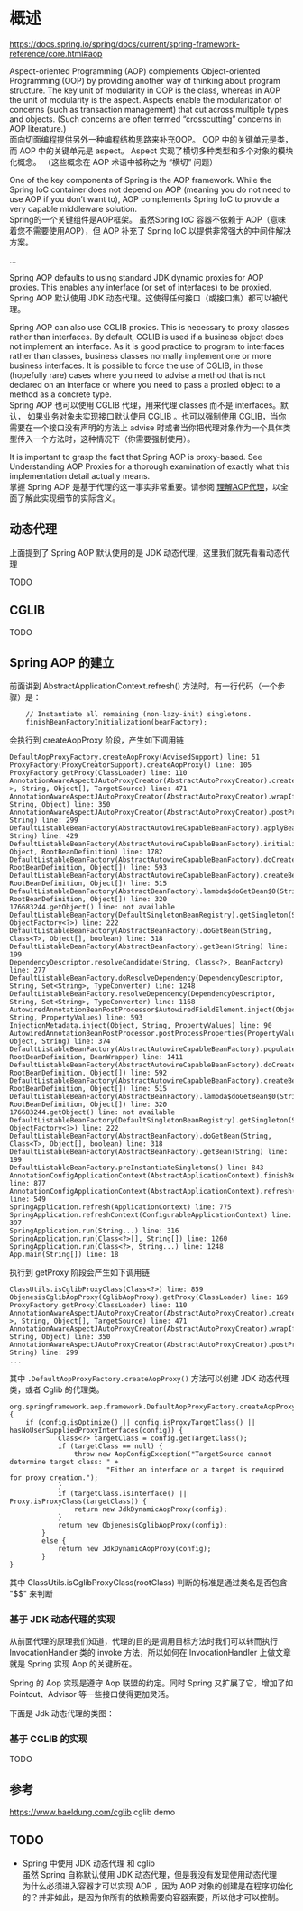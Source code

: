 # 概述

https://docs.spring.io/spring/docs/current/spring-framework-reference/core.html#aop  

Aspect-oriented Programming (AOP) complements Object-oriented Programming (OOP) by providing another way of thinking about program structure. The key unit of modularity in OOP is the class, whereas in AOP the unit of modularity is the aspect. Aspects enable the modularization of concerns (such as transaction management) that cut across multiple types and objects. (Such concerns are often termed “crosscutting” concerns in AOP literature.)  
面向切面编程提供另外一种编程结构思路来补充OOP。 OOP 中的关键单元是类，而 AOP 中的关键单元是 aspect。 Aspect 实现了横切多种类型和多个对象的模块化概念。 （这些概念在 AOP 术语中被称之为 “横切” 问题）

One of the key components of Spring is the AOP framework. While the Spring IoC container does not depend on AOP (meaning you do not need to use AOP if you don’t want to), AOP complements Spring IoC to provide a very capable middleware solution.  
Spring的一个关键组件是AOP框架。 虽然Spring IoC 容器不依赖于 AOP（意味着您不需要使用AOP），但 AOP 补充了 Spring IoC 以提供非常强大的中间件解决方案。

...

Spring AOP defaults to using standard JDK dynamic proxies for AOP proxies. This enables any interface (or set of interfaces) to be proxied.  
Spring AOP 默认使用 JDK 动态代理。这使得任何接口（或接口集）都可以被代理。  

Spring AOP can also use CGLIB proxies. This is necessary to proxy classes rather than interfaces. By default, CGLIB is used if a business object does not implement an interface. As it is good practice to program to interfaces rather than classes, business classes normally implement one or more business interfaces. It is possible to force the use of CGLIB, in those (hopefully rare) cases where you need to advise a method that is not declared on an interface or where you need to pass a proxied object to a method as a concrete type.  
Spring AOP 也可以使用 CGLIB 代理，用来代理 classes 而不是 interfaces。默认， 如果业务对象未实现接口默认使用 CGLIB 。也可以强制使用 CGLIB，当你需要在一个接口没有声明的方法上  advise 时或者当你把代理对象作为一个具体类型传入一个方法时，这种情况下（你需要强制使用）。  

It is important to grasp the fact that Spring AOP is proxy-based. See Understanding AOP Proxies for a thorough examination of exactly what this implementation detail actually means.  
掌握 Spring AOP 是基于代理的这一事实非常重要。请参阅 [理解AOP代理](https://docs.spring.io/spring/docs/current/spring-framework-reference/core.html#aop-understanding-aop-proxies)，以全面了解此实现细节的实际含义。

## 动态代理  

上面提到了 Spring AOP 默认使用的是 JDK 动态代理，这里我们就先看看动态代理  

TODO  

## CGLIB

TODO  

## Spring AOP 的建立

前面讲到 AbstractApplicationContext.refresh() 方法时，有一行代码（一个步骤）是：  

```{}
    // Instantiate all remaining (non-lazy-init) singletons.
    finishBeanFactoryInitialization(beanFactory);
```

会执行到 createAopProxy 阶段，产生如下调用链  

```{}
DefaultAopProxyFactory.createAopProxy(AdvisedSupport) line: 51	
ProxyFactory(ProxyCreatorSupport).createAopProxy() line: 105	
ProxyFactory.getProxy(ClassLoader) line: 110	
AnnotationAwareAspectJAutoProxyCreator(AbstractAutoProxyCreator).createProxy(Class<?>, String, Object[], TargetSource) line: 471	
AnnotationAwareAspectJAutoProxyCreator(AbstractAutoProxyCreator).wrapIfNecessary(Object, String, Object) line: 350	
AnnotationAwareAspectJAutoProxyCreator(AbstractAutoProxyCreator).postProcessAfterInitialization(Object, String) line: 299	
DefaultListableBeanFactory(AbstractAutowireCapableBeanFactory).applyBeanPostProcessorsAfterInitialization(Object, String) line: 429	
DefaultListableBeanFactory(AbstractAutowireCapableBeanFactory).initializeBean(String, Object, RootBeanDefinition) line: 1782	
DefaultListableBeanFactory(AbstractAutowireCapableBeanFactory).doCreateBean(String, RootBeanDefinition, Object[]) line: 593	
DefaultListableBeanFactory(AbstractAutowireCapableBeanFactory).createBean(String, RootBeanDefinition, Object[]) line: 515	
DefaultListableBeanFactory(AbstractBeanFactory).lambda$doGetBean$0(String, RootBeanDefinition, Object[]) line: 320	
176683244.getObject() line: not available	
DefaultListableBeanFactory(DefaultSingletonBeanRegistry).getSingleton(String, ObjectFactory<?>) line: 222	
DefaultListableBeanFactory(AbstractBeanFactory).doGetBean(String, Class<T>, Object[], boolean) line: 318	
DefaultListableBeanFactory(AbstractBeanFactory).getBean(String) line: 199	
DependencyDescriptor.resolveCandidate(String, Class<?>, BeanFactory) line: 277	
DefaultListableBeanFactory.doResolveDependency(DependencyDescriptor, String, Set<String>, TypeConverter) line: 1248	
DefaultListableBeanFactory.resolveDependency(DependencyDescriptor, String, Set<String>, TypeConverter) line: 1168	
AutowiredAnnotationBeanPostProcessor$AutowiredFieldElement.inject(Object, String, PropertyValues) line: 593	
InjectionMetadata.inject(Object, String, PropertyValues) line: 90	
AutowiredAnnotationBeanPostProcessor.postProcessProperties(PropertyValues, Object, String) line: 374	
DefaultListableBeanFactory(AbstractAutowireCapableBeanFactory).populateBean(String, RootBeanDefinition, BeanWrapper) line: 1411	
DefaultListableBeanFactory(AbstractAutowireCapableBeanFactory).doCreateBean(String, RootBeanDefinition, Object[]) line: 592	
DefaultListableBeanFactory(AbstractAutowireCapableBeanFactory).createBean(String, RootBeanDefinition, Object[]) line: 515	
DefaultListableBeanFactory(AbstractBeanFactory).lambda$doGetBean$0(String, RootBeanDefinition, Object[]) line: 320	
176683244.getObject() line: not available	
DefaultListableBeanFactory(DefaultSingletonBeanRegistry).getSingleton(String, ObjectFactory<?>) line: 222	
DefaultListableBeanFactory(AbstractBeanFactory).doGetBean(String, Class<T>, Object[], boolean) line: 318	
DefaultListableBeanFactory(AbstractBeanFactory).getBean(String) line: 199	
DefaultListableBeanFactory.preInstantiateSingletons() line: 843	
AnnotationConfigApplicationContext(AbstractApplicationContext).finishBeanFactoryInitialization(ConfigurableListableBeanFactory) line: 877	
AnnotationConfigApplicationContext(AbstractApplicationContext).refresh() line: 549	
SpringApplication.refresh(ApplicationContext) line: 775	
SpringApplication.refreshContext(ConfigurableApplicationContext) line: 397	
SpringApplication.run(String...) line: 316	
SpringApplication.run(Class<?>[], String[]) line: 1260	
SpringApplication.run(Class<?>, String...) line: 1248	
App.main(String[]) line: 18	
```

执行到 getProxy 阶段会产生如下调用链  

```
ClassUtils.isCglibProxyClass(Class<?>) line: 859	
ObjenesisCglibAopProxy(CglibAopProxy).getProxy(ClassLoader) line: 169	
ProxyFactory.getProxy(ClassLoader) line: 110	
AnnotationAwareAspectJAutoProxyCreator(AbstractAutoProxyCreator).createProxy(Class<?>, String, Object[], TargetSource) line: 471	
AnnotationAwareAspectJAutoProxyCreator(AbstractAutoProxyCreator).wrapIfNecessary(Object, String, Object) line: 350	
AnnotationAwareAspectJAutoProxyCreator(AbstractAutoProxyCreator).postProcessAfterInitialization(Object, String) line: 299	 
...
```


其中 `.DefaultAopProxyFactory.createAopProxy()` 方法可以创建 JDK 动态代理类，或者 Cglib 的代理类。  
```{}
org.springframework.aop.framework.DefaultAopProxyFactory.createAopProxy(AdvisedSupport) {
  	if (config.isOptimize() || config.isProxyTargetClass() || hasNoUserSuppliedProxyInterfaces(config)) {
			Class<?> targetClass = config.getTargetClass();
			if (targetClass == null) {
				throw new AopConfigException("TargetSource cannot determine target class: " +
						"Either an interface or a target is required for proxy creation.");
			}
			if (targetClass.isInterface() || Proxy.isProxyClass(targetClass)) {
				return new JdkDynamicAopProxy(config);
			}
			return new ObjenesisCglibAopProxy(config);
		}
		else {
			return new JdkDynamicAopProxy(config);
		}
}
```

其中 ClassUtils.isCglibProxyClass(rootClass) 判断的标准是通过类名是否包含 "$$" 来判断

### 基于 JDK 动态代理的实现

从前面代理的原理我们知道，代理的目的是调用目标方法时我们可以转而执行 InvocationHandler 类的 invoke 方法，所以如何在 InvocationHandler 上做文章就是 Spring 实现 Aop 的关键所在。

Spring 的 Aop 实现是遵守 Aop 联盟的约定。同时 Spring 又扩展了它，增加了如 Pointcut、Advisor 等一些接口使得更加灵活。

下面是 Jdk 动态代理的类图：


### 基于 CGLIB 的实现

TODO

## 参考

https://www.baeldung.com/cglib  cglib demo

## TODO

- Spring 中使用 JDK 动态代理 和 cglib  
  虽然 Spring 自称默认使用 JDK 动态代理，但是我没有发现使用动态代理  
  为什么必须进入容器才可以实现 AOP ，因为 AOP 对象的创建是在程序初始化的？并非如此，是因为你所有的依赖需要向容器索要，所以他才可以控制。  

